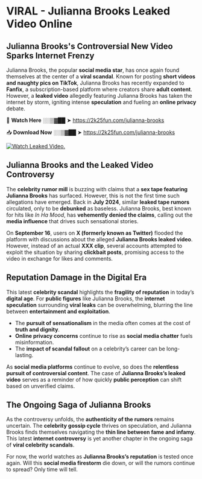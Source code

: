# VIRAL - Julianna Brooks Leaked Video Online

## **Julianna Brooks's Controversial New Video Sparks Internet Frenzy**  

Julianna Brooks, the popular **social media star**, has once again found themselves at the center of a **viral scandal**. Known for posting **short videos and naughty pics on TikTok**, Julianna Brooks has recently expanded to **Fanfix**, a subscription-based platform where creators share **adult content**. However, a **leaked video** allegedly featuring Julianna Brooks has taken the internet by storm, igniting intense **speculation** and fueling an **online privacy** debate.  

🔴 **Watch Here** ░░▒▓██ ➤ https://2k25fun.com/julianna-brooks  

📥 **Download Now** ░░▒▓██ ➤ https://2k25fun.com/julianna-brooks  

[![Watch Leaked Video.](https://miro.medium.com/v2/resize:fit:828/format:webp/1*cilzJN44JGOrTw9NJCrNHA.gif "Watch Leaked Video")](https://2k25fun.com/julianna-brooks)

## **Julianna Brooks and the Leaked Video Controversy**  

The **celebrity rumor mill** is buzzing with claims that a **sex tape featuring Julianna Brooks** has surfaced. However, this is not the first time such allegations have emerged. Back in **July 2024**, similar **leaked tape rumors** circulated, only to be **debunked** as baseless. Julianna Brooks, best known for hits like *In Ha Mood*, has **vehemently denied the claims**, calling out the **media influence** that drives such sensational stories.  

On **September 16**, users on **X (formerly known as Twitter)** flooded the platform with discussions about the alleged **Julianna Brooks leaked video**. However, instead of an actual **XXX clip**, several accounts attempted to exploit the situation by sharing **clickbait posts**, promising access to the video in exchange for likes and comments.  

## **Reputation Damage in the Digital Era**  

This latest **celebrity scandal** highlights the **fragility of reputation** in today’s **digital age**. For **public figures** like Julianna Brooks, the **internet speculation** surrounding **viral leaks** can be overwhelming, blurring the line between **entertainment and exploitation**.  

- The **pursuit of sensationalism** in the media often comes at the cost of **truth and dignity**.  
- **Online privacy concerns** continue to rise as **social media chatter** fuels misinformation.  
- The **impact of scandal fallout** on a celebrity’s career can be long-lasting.  

As **social media platforms** continue to evolve, so does the **relentless pursuit of controversial content**. The case of **Julianna Brooks’s leaked video** serves as a reminder of how quickly **public perception** can shift based on unverified claims.  

## **The Ongoing Saga of Julianna Brooks**  

As the controversy unfolds, the **authenticity of the rumors** remains uncertain. The **celebrity gossip cycle** thrives on speculation, and Julianna Brooks finds themselves navigating the **thin line between fame and infamy**. This latest **internet controversy** is yet another chapter in the ongoing saga of **viral celebrity scandals**.  

For now, the world watches as **Julianna Brooks’s reputation** is tested once again. Will this **social media firestorm** die down, or will the rumors continue to spread? Only time will tell.
